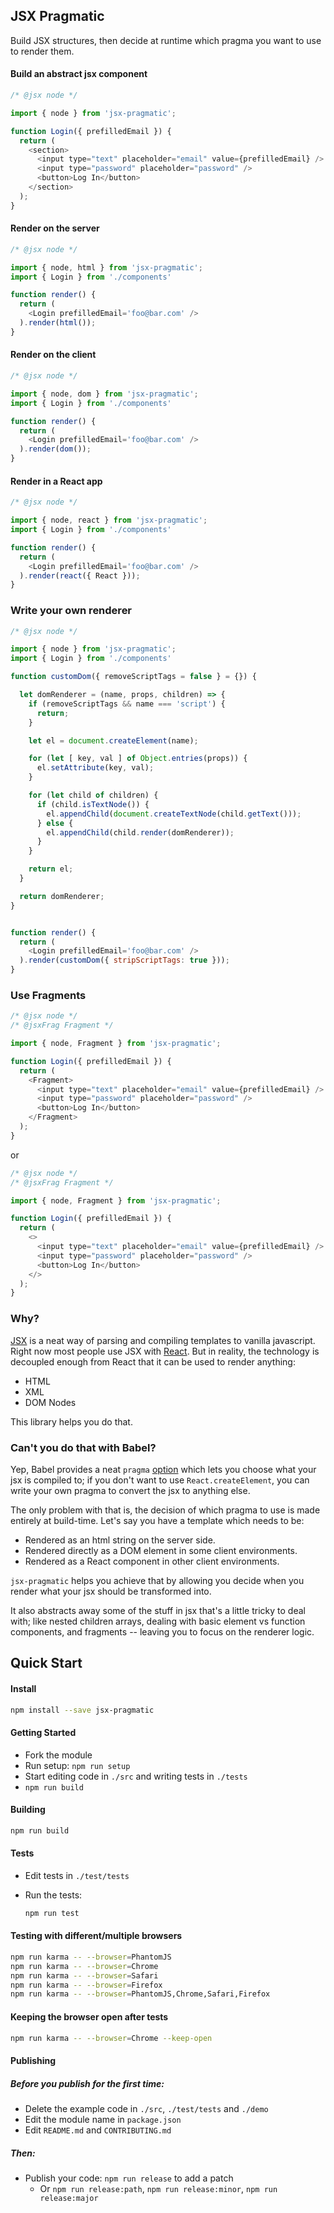 JSX Pragmatic
-------------

Build JSX structures, then decide at runtime which pragma you want to use to render them.

#### Build an abstract jsx component

```javascript
/* @jsx node */

import { node } from 'jsx-pragmatic';

function Login({ prefilledEmail }) {
  return (
    <section>
      <input type="text" placeholder="email" value={prefilledEmail} />
      <input type="password" placeholder="password" />
      <button>Log In</button>
    </section>
  );
}
```

#### Render on the server

```javascript
/* @jsx node */

import { node, html } from 'jsx-pragmatic';
import { Login } from './components'

function render() {
  return (
    <Login prefilledEmail='foo@bar.com' />
  ).render(html());
}
```

#### Render on the client

```javascript
/* @jsx node */

import { node, dom } from 'jsx-pragmatic';
import { Login } from './components'

function render() {
  return (
    <Login prefilledEmail='foo@bar.com' />
  ).render(dom());
}
```

#### Render in a React app

```javascript
/* @jsx node */

import { node, react } from 'jsx-pragmatic';
import { Login } from './components'

function render() {
  return (
    <Login prefilledEmail='foo@bar.com' />
  ).render(react({ React }));
}
```

### Write your own renderer

```javascript
/* @jsx node */

import { node } from 'jsx-pragmatic';
import { Login } from './components'

function customDom({ removeScriptTags = false } = {}) {

  let domRenderer = (name, props, children) => {
    if (removeScriptTags && name === 'script') {
      return;
    }

    let el = document.createElement(name);

    for (let [ key, val ] of Object.entries(props)) {
      el.setAttribute(key, val);
    }

    for (let child of children) {
      if (child.isTextNode()) {
        el.appendChild(document.createTextNode(child.getText()));
      } else {
        el.appendChild(child.render(domRenderer));
      }
    }

    return el;
  }

  return domRenderer;
}


function render() {
  return (
    <Login prefilledEmail='foo@bar.com' />
  ).render(customDom({ stripScriptTags: true }));
}
```

### Use Fragments

```javascript
/* @jsx node */
/* @jsxFrag Fragment */

import { node, Fragment } from 'jsx-pragmatic';

function Login({ prefilledEmail }) {
  return (
    <Fragment>
      <input type="text" placeholder="email" value={prefilledEmail} />
      <input type="password" placeholder="password" />
      <button>Log In</button>
    </Fragment>
  );
}
```

or

```javascript
/* @jsx node */
/* @jsxFrag Fragment */

import { node, Fragment } from 'jsx-pragmatic';

function Login({ prefilledEmail }) {
  return (
    <>
      <input type="text" placeholder="email" value={prefilledEmail} />
      <input type="password" placeholder="password" />
      <button>Log In</button>
    </>
  );
}
```

### Why?

[JSX](https://reactjs.org/docs/introducing-jsx.html) is a neat way of parsing and compiling templates to vanilla javascript. Right now most people use JSX with [React](https://reactjs.org/). But in reality, the technology is decoupled enough from React that it can be used to render anything:

- HTML
- XML
- DOM Nodes

This library helps you do that.

### Can't you do that with Babel?

Yep, Babel provides a neat `pragma` [option](https://babeljs.io/docs/en/babel-plugin-transform-react-jsx#pragma) which lets you choose what your jsx is compiled to; if you don't want to use `React.createElement`, you can write your own pragma to convert the jsx to anything else.

The only problem with that is, the decision of which pragma to use is made entirely at build-time. Let's say you have a template which needs to be:

- Rendered as an html string on the server side.
- Rendered directly as a DOM element in some client environments.
- Rendered as a React component in other client environments.

`jsx-pragmatic` helps you achieve that by allowing you decide when you render what your jsx should be transformed into.

It also abstracts away some of the stuff in jsx that's a little tricky to deal with; like nested children arrays, dealing with basic element vs function components, and fragments -- leaving you to focus on the renderer logic.

Quick Start
-----------

#### Install

```bash
npm install --save jsx-pragmatic
```

#### Getting Started

- Fork the module
- Run setup: `npm run setup`
- Start editing code in `./src` and writing tests in `./tests`
- `npm run build`

#### Building

```bash
npm run build
```

#### Tests

- Edit tests in `./test/tests`
- Run the tests:

  ```bash
  npm run test
  ```

#### Testing with different/multiple browsers

```bash
npm run karma -- --browser=PhantomJS
npm run karma -- --browser=Chrome
npm run karma -- --browser=Safari
npm run karma -- --browser=Firefox
npm run karma -- --browser=PhantomJS,Chrome,Safari,Firefox
```

#### Keeping the browser open after tests

```bash
npm run karma -- --browser=Chrome --keep-open
```

#### Publishing

##### Before you publish for the first time:

- Delete the example code in `./src`, `./test/tests` and `./demo`
- Edit the module name in `package.json`
- Edit `README.md` and `CONTRIBUTING.md`

##### Then:

- Publish your code: `npm run release` to add a patch
  - Or `npm run release:path`, `npm run release:minor`, `npm run release:major`